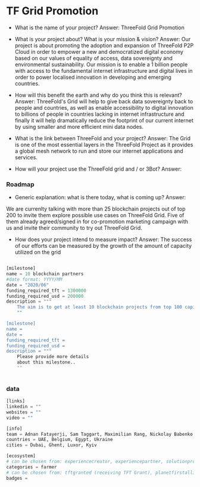 # TF Grid Promotion
- What is the name of your project?
Answer: ThreeFold Grid Promotion

- What is your project about? What is your mission & vision?
Answer: Our project is about promoting the adoption and expansion of ThreeFold P2P Cloud in order to empower a new and democratized digital economy based on our values of equality of access, data sovereignty and environmental sustainability. Our mission is to enable a 1 billion people with access to the fundamental internet infrastructure and digital lives in order to power localised innovation in developing and emerging countries. 

- How will this benefit the earth and why do you think this is relevant? 
Answer: ThreeFold's Grid will help to give back data sovereignty back to people and countries, as well as enable accessibility to digital innovation to billions of people in countries lacking in internet infrastructure and finally it will help dramatically reduce the footprint of our current internet by using smaller and more efficient mini data nodes. 

- What is the link between ThreeFold and your project? 
Answer: The Grid is one of the most essential layers in the ThreeFold Project as it provides a global mesh network to run and store our internet applications and services.

- How will your project use the ThreeFold grid and / or 3Bot?
Answer:



### Roadmap

- Generic explanation: what is there today, what is coming up?
Answer: 

We are currenlty talking with more than 25 blockchain projects out of top 200 to invite them explore possible use cases on ThreeFold Grid. Five of them already agreed/signed in for co-promotion marketing campaign with us and invite their community to try out ThreeFold Grid. 

- How does your project intend to measure impact?
Answer:
The success of our efforts can be measured by the growth of the amount of capacity utilized on the grid

```python

[milestone]
name = 10 blockchain partners
#date format: YYYY/MM 
date = "2020/06"
funding_required_tft = 1300000
funding_required_usd = 200000
description = """
    The aim is to get at least 10 blockchain projects from top 100 capitalization list to use ThreeFold Grid and promote ThreeFold to their respective audiences
    ""

[milestone]
name = 
date =
funding_required_tft = 
funding_required_usd = 
description = """
    Please provide more details
    about this milestone..
    ""
    
```

### data

```python
[links]
linkedin = ""
websites = ""
video = ""

[info]
team = Adnan Fatayerji, Sam Taggart, Maximilian Rang, Nickolay Babenko, Gloria Anne 
countries = UAE, Belgium, Egypt, Ukraine
cities = Dubai, Ghent, Luxor, Kyiv

[ecosystem]
# can be chosen from: experiencecreator, experiencepartner, solutionprovider, farmer, systemintegrator
categories = farmer
# can be chosen from: tftgranted (receiving TFT Grant), planetfirstalliance (memeber of Planet First Alliance)
badges = 

```
